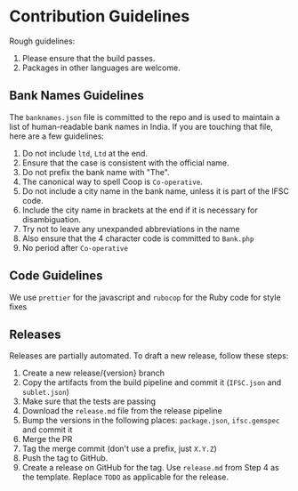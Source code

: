 # Contribution Guidelines

Rough guidelines:

1. Please ensure that the build passes.
2. Packages in other languages are welcome.

## Bank Names Guidelines

The `banknames.json` file is committed to the repo
and is used to maintain a list of human-readable
bank names in India. If you are touching that
file, here are a few guidelines:

1. Do not include `ltd`, `Ltd` at the end.
2. Ensure that the case is consistent with the official name.
3. Do not prefix the bank name with "The".
4. The canonical way to spell Coop is `Co-operative`.
5. Do not include a city name in the bank name, unless it is part of the IFSC code.
6. Include the city name in brackets at the end if it is necessary for disambiguation.
7. Try not to leave any unexpanded abbreviations in the name
8. Also ensure that the 4 character code is committed to `Bank.php`
9. No period after `Co-operative`

## Code Guidelines

We use `prettier` for the javascript and `rubocop` for the Ruby code for style fixes


## Releases

Releases are partially automated. To draft a new release, follow these steps:

1. Create a new release/{version} branch
2. Copy the artifacts from the build pipeline and commit it (`IFSC.json` and `sublet.json`)
3. Make sure that the tests are passing
4. Download the `release.md` file from the release pipeline
5. Bump the versions in the following places: `package.json`, `ifsc.gemspec` and commit it
6. Merge the PR
7. Tag the merge commit (don't use a prefix, just `X.Y.Z`)
8. Push the tag to GitHub.
9. Create a release on GitHub for the tag. Use `release.md` from Step 4 as the template. Replace `TODO` as applicable for the release.
